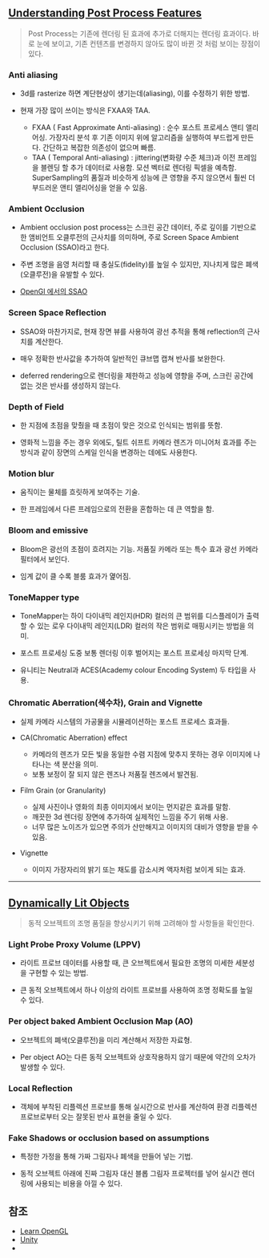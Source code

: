 ﻿## [Understanding Post Process Features](https://unity3d.com/kr/learn/tutorials/projects/creating-believable-visuals/understanding-post-process-features?playlist=17102)

> Post Process는 기존에 렌더링 된 효과에 추가로 더해지는 렌더링 효과이다. 바로 눈에 보이고, 기존 컨텐츠를 변경하지 않아도 많이 바뀐 것 처럼 보이는 장점이 있다.

### Anti aliasing

* 3d를 rasterize 하면 계단현상이 생기는데(aliasing), 이를 수정하기 위한 방법.

* 현재 가장 많이 쓰이는 방식은 FXAA와 TAA.
  * FXAA ( Fast Approximate Anti-aliasing) : 순수 포스트 프로세스 앤티 앨리어싱. 가장자리 분석 후 기존 이미지 위에 알고리즘을 실행하여 부드럽게 만든다. 간단하고 복잡한 의존성이 없으며 빠름.
  * TAA ( Temporal Anti-aliasing) : jittering(변화량 수준 체크)과 이전 프레임을 블렌딩 할 추가 데이터로 사용함. 모션 벡터로 렌더링 픽셀을 예측함. SuperSampling의 품질과 비슷하게 성능에 큰 영향을 주지 않으면서 훨씬 더 부드러운 앤티 앨리어싱을 얻을 수 있음.

### Ambient Occlusion

* Ambient occlusion post process는 스크린 공간 데이터, 주로 깊이를 기반으로 한 앰비언트 오클루전의 근사치를 의미하며, 주로 Screen Space Ambient Occlusion (SSAO)라고 한다.

* 주변 조명을 음영 처리할 때 충실도(fidelity)를 높일 수 있지만, 지나치게 많은 폐색(오클루전)을 유발할 수 있다.
* [OpenGl 에서의 SSAO](/OpenGL/Kim/ssao.md)

### Screen Space Reflection

* SSAO와 마찬가지로, 현재 장면 뷰를 사용하여 광선 추적을 통해 reflection의 근사치를 계산한다.

* 매우 정확한 반사값을 추가하여 일반적인 큐브맵 캡쳐 반사를 보완한다.

* deferred rendering으로 렌더링을 제한하고 성능에 영향을 주며, 스크린 공간에 없는 것은 반사를 생성하지 않는다.

### Depth of Field

* 한 지점에 초점을 맞췄을 때 초점이 맞은 것으로 인식되는 범위를 뜻함.

* 영화적 느낌을 주는 경우 외에도, 틸트 쉬프트 카메라 렌즈가 미니어처 효과를 주는 방식과 같이 장면의 스케일 인식을 변경하는 데에도 사용한다.

### Motion blur

* 움직이는 물체를 흐릿하게 보여주는 기술.

* 한 프레임에서 다른 프레임으로의 전환을 혼합하는 데 큰 역할을 함.

### Bloom and emissive

* Bloom은 광선의 초점이 흐려지는 기능. 저품질 카메라 또는 특수 효과 광선 카메라 필터에서 보인다.

* 임계 값이 클 수록 블룸 효과가 엹어짐.

### ToneMapper type

* ToneMapper는 하이 다이내믹 레인지(HDR) 컬러의 큰 범위를 디스플레이가 출력할 수 있는 로우 다이내믹 레인지(LDR) 컬러의 작은 범위로 매핑시키는 방법을 의미.

* 포스트 프로세싱 도중 보통 렌더링 이후 벌어지는 포스트 프로세싱 마지막 단계.

* 유니티는 Neutral과 ACES(Academy colour Encoding System) 두 타입을 사용.

### Chromatic Aberration(색수차), Grain and Vignette

* 실제 카메라 시스템의 가공물을 시뮬레이션하는 포스트 프로세스 효과들.

* CA(Chromatic Aberration) effect
  * 카메라의 렌즈가 모든 빛을 동일한 수렴 지점에 맞추지 못하는 경우 이미지에 나타나는 색 분산을 의미.
  * 보통 보정이 잘 되지 않은 렌즈나 저품질 렌즈에서 발견됨.

* Film Grain (or Granularity)
  * 실제 사진이나 영화의 최종 이미지에서 보이는 먼지같은 효과를 말함.
  * 깨끗한 3d 렌더링 장면에 추가하여 실제적인 느낌을 주기 위해 사용.
  * 너무 많은 노이즈가 있으면 주의가 산만해지고 이미지의 대비가 영향을 받을 수 있음.

* Vignette
  * 이미지 가장자리의 밝기 또는 채도를 감소시켜 액자처럼 보이게 되는 효과.

----
## [Dynamically Lit Objects](https://unity3d.com/kr/learn/tutorials/projects/creating-believable-visuals/dynamically-lit-objects?playlist=17102)

> 동적 오브젝트의 조명 품질을 향상시키기 위해 고려해야 할 사항들을 확인한다.

### Light Probe Proxy Volume (LPPV)

* 라이트 프로브 데이터를 사용할 때, 큰 오브젝트에서 필요한 조명의 미세한 세분성을 구현할 수 있는 방법.

* 큰 동적 오브젝트에서 하나 이상의 라이트 프로브를 사용하여 조명 정확도를 높일 수 있다.

### Per object baked Ambient Occlusion Map (AO)

* 오브젝트의 폐색(오클루전)을 미리 계산해서 저장한 자료형.

* Per object AO는 다른 동적 오브젝트와 상호작용하지 않기 때문에 약간의 오차가 발생할 수 있다.

### Local Reflection

* 객체에 부착된 리플렉션 프로브를 통해 실시간으로 반사를 계산하여 환경 리플렉션 프로브로부터 오는 잘못된 반사 표현을 줄일 수 있다.

### Fake Shadows or occlusion based on assumptions

* 특정한 가정을 통해 가짜 그림자나 폐색을 만들어 넣는 기법.

* 동적 오브젝트 아래에 진짜 그림자 대신 블롭 그림자 프로젝터를 넣어 실시간 렌더링에 사용되는 비용을 아낄 수 있다.


## 참조

* [Learn OpenGL](https://learnopengl.com/Advanced-Lighting)
* [Unity](https://learn.unity.com/tutorial/creating-believable-visuals#5c7f8528edbc2a002053b54c)
* 